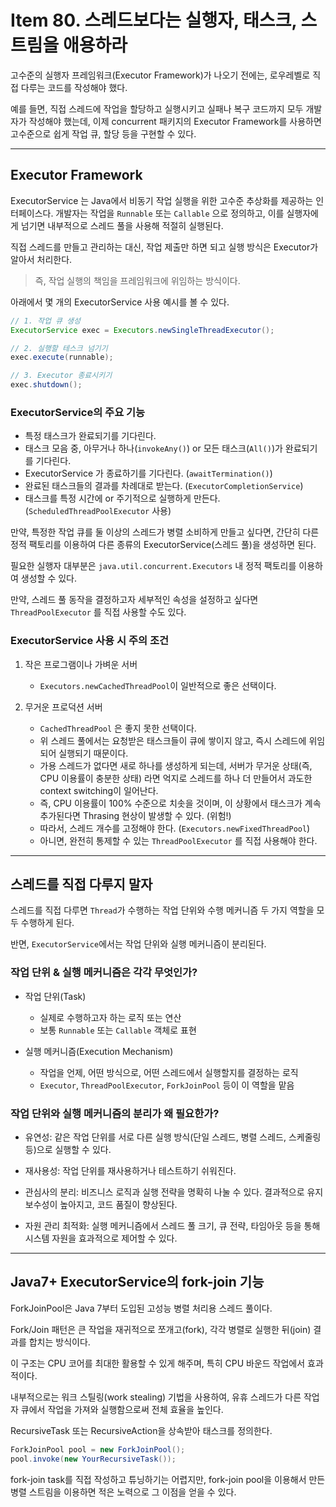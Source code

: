# Item 80. 스레드보다는 실행자, 태스크, 스트림을 애용하라
고수준의 실행자 프레임워크(Executor Framework)가 나오기 전에는, 로우레벨로 직접 다루는 코드를 작성해야 했다.


예를 들면, 직접 스레드에 작업을 할당하고 실행시키고 실패나 복구 코드까지 모두 개발자가 작성해야 했는데, 이제 concurrent 패키지의 Executor Framework를 사용하면 고수준으로 쉽게 작업 큐, 할당 등을 구현할 수 있다.


---
## Executor Framework
ExecutorService 는 Java에서 비동기 작업 실행을 위한 고수준 추상화를 제공하는 인터페이스다. 개발자는 작업을 `Runnable` 또는 `Callable` 으로 정의하고, 이를 실행자에게 넘기면 내부적으로 스레드 풀을 사용해 적절히 실행된다.


직접 스레드를 만들고 관리하는 대신, 작업 제출만 하면 되고 실행 방식은 Executor가 알아서 처리한다.


> 즉, 작업 실행의 책임을 프레임워크에 위임하는 방식이다.


아래에서 몇 개의 ExecutorService 사용 예시를 볼 수 있다.

```java
// 1. 작업 큐 생성
ExecutorService exec = Executors.newSingleThreadExecutor();

// 2. 실행할 테스크 넘기기
exec.execute(runnable);

// 3. Executor 종료시키기
exec.shutdown();
```

### ExecutorService의 주요 기능
- 특정 태스크가 완료되기를 기다린다.
- 태스크 모음 중, 아무거나 하나(`invokeAny()`) or 모든 태스크(`All()`)가 완료되기를 기다린다.
- ExecutorService 가 종료하기를 기다린다. (`awaitTermination()`)
- 완료된 태스크들의 결과를 차례대로 받는다. (`ExecutorCompletionService`)
- 태스크를 특정 시간에 or 주기적으로 실행하게 만든다. (`ScheduledThreadPoolExecutor` 사용)


만약, 특정한 작업 큐를 둘 이상의 스레드가 병렬 소비하게 만들고 싶다면, 간단히 다른 정적 팩토리를 이용하여 다른 종류의 ExecutorService(스레드 풀)을 생성하면 된다.


필요한 실행자 대부분은 `java.util.concurrent.Executors` 내 정적 팩토리를 이용하여 생성할 수 있다.


만약, 스레드 풀 동작을 결정하고자 세부적인 속성을 설정하고 싶다면 `ThreadPoolExecutor` 를 직접 사용할 수도 있다.


### ExecutorService 사용 시 주의 조건
1. 작은 프로그램이나 가벼운 서버
    - `Executors.newCachedThreadPool`이 일반적으로 좋은 선택이다.


2. 무거운 프로덕션 서버
    - `CachedThreadPool` 은 좋지 못한 선택이다.
    - 위 스레드 풀에서는 요청받은 태스크들이 큐에 쌓이지 않고, 즉시 스레드에 위임되어 실행되기 때문이다.
    - 가용 스레드가 없다면 새로 하나를 생성하게 되는데, 서버가 무거운 상태(즉, CPU 이용률이 충분한 상태) 라면 억지로 스레드를 하나 더 만들어서 과도한 context switching이 일어난다.
    - 즉, CPU 이용률이 100% 수준으로 치솟을 것이며, 이 상황에서 태스크가 계속 추가된다면 Thrasing 현상이 발생할 수 있다. (위험!)
    - 따라서, 스레드 개수를 고정해야 한다. (`Executors.newFixedThreadPool`)
    - 아니면, 완전히 통제할 수 있는 `ThreadPoolExecutor` 를 직접 사용해야 한다.


---
## 스레드를 직접 다루지 말자
스레드를 직접 다루면 `Thread`가 수행하는 작업 단위와 수행 메커니즘 두 가지 역할을 모두 수행하게 된다.


반면, `ExecutorService`에서는 작업 단위와 실행 메커니즘이 분리된다.


### 작업 단위 & 실행 메커니즘은 각각 무엇인가?
- 작업 단위(Task)
    - 실제로 수행하고자 하는 로직 또는 연산
    - 보통 `Runnable` 또는 `Callable` 객체로 표현


- 실행 메커니즘(Execution Mechanism)
    - 작업을 언제, 어떤 방식으로, 어떤 스레드에서 실행할지를 결정하는 로직
    - `Executor`, `ThreadPoolExecutor`, `ForkJoinPool` 등이 이 역할을 맡음



### 작업 단위와 실행 메커니즘의 분리가 왜 필요한가?
- 유연성: 같은 작업 단위를 서로 다른 실행 방식(단일 스레드, 병렬 스레드, 스케줄링 등)으로 실행할 수 있다.


- 재사용성: 작업 단위를 재사용하거나 테스트하기 쉬워진다.


- 관심사의 분리: 비즈니스 로직과 실행 전략을 명확히 나눌 수 있다. 결과적으로 유지보수성이 높아지고, 코드 품질이 향상된다.


- 자원 관리 최적화: 실행 메커니즘에서 스레드 풀 크기, 큐 전략, 타임아웃 등을 통해 시스템 자원을 효과적으로 제어할 수 있다.




---
## Java7+ ExecutorService의 fork-join 기능
ForkJoinPool은 Java 7부터 도입된 고성능 병렬 처리용 스레드 풀이다.


Fork/Join 패턴은 큰 작업을 재귀적으로 쪼개고(fork), 각각 병렬로 실행한 뒤(join) 결과를 합치는 방식이다.


이 구조는 CPU 코어를 최대한 활용할 수 있게 해주며, 특히 CPU 바운드 작업에서 효과적이다.


내부적으로는 워크 스틸링(work stealing) 기법을 사용하여, 유휴 스레드가 다른 작업자 큐에서 작업을 가져와 실행함으로써 전체 효율을 높인다.


RecursiveTask<V> 또는 RecursiveAction을 상속받아 태스크를 정의한다.

```java
ForkJoinPool pool = new ForkJoinPool();
pool.invoke(new YourRecursiveTask());
```


fork-join task를 직접 작성하고 튜닝하기는 어렵지만, fork-join pool을 이용해서 만든 병렬 스트림을 이용하면 적은 노력으로 그 이점을 얻을 수 있다.